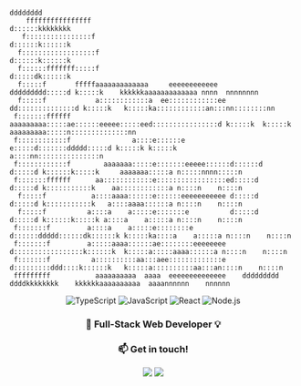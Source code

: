```
                                                                  dddddddd                                                 
    ffffffffffffffff                                              d::::::kkkkkkkk                                          
   f::::::::::::::::f                                             d::::::k::::::k                                          
  f::::::::::::::::::f                                            d::::::k::::::k                                          
  f::::::fffffff:::::f                                            d:::::dk::::::k                                          
  f:::::f       fffffaaaaaaaaaaaaa     eeeeeeeeeeee       ddddddddd:::::d k:::::k    kkkkkkaaaaaaaaaaaaa nnnn  nnnnnnnn    
  f:::::f            a::::::::::::a  ee::::::::::::ee   dd::::::::::::::d k:::::k   k:::::ka::::::::::::an:::nn::::::::nn  
 f:::::::ffffff      aaaaaaaaa:::::ae::::::eeeee:::::eed::::::::::::::::d k:::::k  k:::::k aaaaaaaaa:::::n::::::::::::::nn 
 f::::::::::::f               a::::e::::::e     e:::::d:::::::ddddd:::::d k:::::k k:::::k           a::::nn:::::::::::::::n
 f::::::::::::f        aaaaaaa:::::e:::::::eeeee::::::d::::::d    d:::::d k::::::k:::::k     aaaaaaa:::::a n:::::nnnn:::::n
 f:::::::ffffff      aa::::::::::::e:::::::::::::::::ed:::::d     d:::::d k:::::::::::k    aa::::::::::::a n::::n    n::::n
  f:::::f           a::::aaaa::::::e::::::eeeeeeeeeee d:::::d     d:::::d k:::::::::::k   a::::aaaa::::::a n::::n    n::::n
  f:::::f          a::::a    a:::::e:::::::e          d:::::d     d:::::d k::::::k:::::k a::::a    a:::::a n::::n    n::::n
 f:::::::f         a::::a    a:::::e::::::::e         d::::::ddddd::::::dk::::::k k:::::ka::::a    a:::::a n::::n    n::::n
 f:::::::f         a:::::aaaa::::::ae::::::::eeeeeeee  d:::::::::::::::::k::::::k  k:::::a:::::aaaa::::::a n::::n    n::::n
 f:::::::f          a::::::::::aa:::aee:::::::::::::e   d:::::::::ddd::::k::::::k   k:::::a::::::::::aa:::an::::n    n::::n
 fffffffff           aaaaaaaaaa  aaaa  eeeeeeeeeeeeee    ddddddddd   ddddkkkkkkkk    kkkkkkaaaaaaaaaa  aaaannnnnn    nnnnnn
```

<div align="center">

![TypeScript](https://img.shields.io/badge/-TypeScript-3178C6?style=for-the-badge&logo=typescript&logoColor=white) ![JavaScript](https://img.shields.io/badge/-JavaScript-F7DF1E?style=for-the-badge&logo=javascript&logoColor=black) ![React](https://img.shields.io/badge/-React-61DAFB?style=for-the-badge&logo=react&logoColor=black) ![Node.js](https://img.shields.io/badge/-Node.js-339933?style=for-the-badge&logo=nodedotjs&logoColor=white)
 
  <h3>🚀 Full-Stack Web Developer 💡</h3>  

  <h3>📫 Get in touch!</h3>
  <a href="https://linkedin.com/in/sommafederico"><img src="https://img.shields.io/badge/LinkedIn-0077B5?logo=linkedin&logoColor=white"></a>
  <a href="mailto:fsomma94@gmail.com"><img src="https://img.shields.io/badge/Email-D14836?logo=gmail&logoColor=white"></a>
</div>
